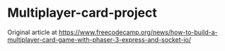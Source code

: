 # Multiplayer-card-project

Original article at
https://www.freecodecamp.org/news/how-to-build-a-multiplayer-card-game-with-phaser-3-express-and-socket-io/

